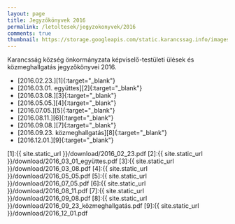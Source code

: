 ```yaml
---
layout: page
title: Jegyzőkönyvek 2016
permalink: /letoltesek/jegyzokonyvek/2016
comments: true
thumbnail: https://storage.googleapis.com/static.karancssag.info/images/og/ft.jpg
---
```


Karancsság község önkormányzata képviselő-testületi ülések és közmeghallgatás jegyzőkönyvei 2016.

+ [2016.02.23.][1]{:target="_blank"}
+ [2016.03.01. együttes][2]{:target="_blank"}
+ [2016.03.08.][3]{:target="_blank"}
+ [2016.05.05.][4]{:target="_blank"}
+ [2016.07.05.][5]{:target="_blank"}
+ [2016.08.11.][6]{:target="_blank"}
+ [2016.09.08.][7]{:target="_blank"}
+ [2016.09.23. közmeghallgatás][8]{:target="_blank"}
+ [2016.12.01.][9]{:target="_blank"}


[1]:{{ site.static_url }}/download/2016_02_23.pdf
[2]:{{ site.static_url }}/download/2016_03_01_együttes.pdf
[3]:{{ site.static_url }}/download/2016_03_08.pdf
[4]:{{ site.static_url }}/download/2016_05_05.pdf
[5]:{{ site.static_url }}/download/2016_07_05.pdf
[6]:{{ site.static_url }}/download/2016_08_11.pdf
[7]:{{ site.static_url }}/download/2016_09_08.pdf
[8]:{{ site.static_url }}/download/2016_09_23_közmeghallgatás.pdf
[9]:{{ site.static_url }}/download/2016_12_01.pdf